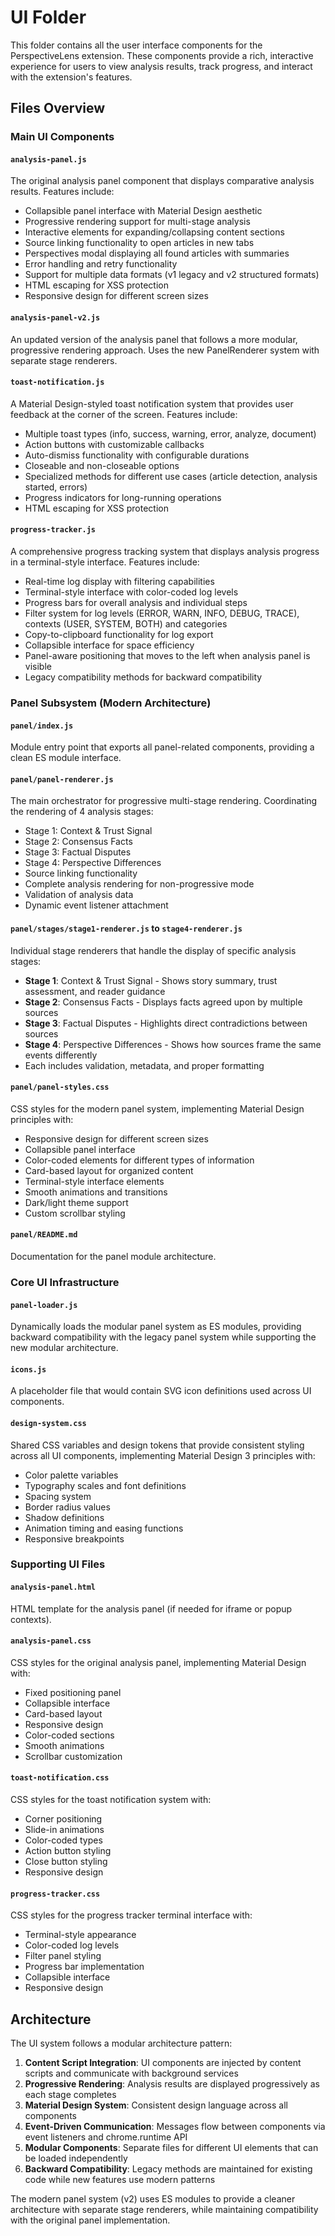 # UI Folder

This folder contains all the user interface components for the PerspectiveLens extension. These components provide a rich, interactive experience for users to view analysis results, track progress, and interact with the extension's features.

## Files Overview

### Main UI Components

#### `analysis-panel.js`
The original analysis panel component that displays comparative analysis results. Features include:

- Collapsible panel interface with Material Design aesthetic
- Progressive rendering support for multi-stage analysis
- Interactive elements for expanding/collapsing content sections
- Source linking functionality to open articles in new tabs
- Perspectives modal displaying all found articles with summaries
- Error handling and retry functionality
- Support for multiple data formats (v1 legacy and v2 structured formats)
- HTML escaping for XSS protection
- Responsive design for different screen sizes

#### `analysis-panel-v2.js`
An updated version of the analysis panel that follows a more modular, progressive rendering approach. Uses the new PanelRenderer system with separate stage renderers.

#### `toast-notification.js`
A Material Design-styled toast notification system that provides user feedback at the corner of the screen. Features include:

- Multiple toast types (info, success, warning, error, analyze, document)
- Action buttons with customizable callbacks
- Auto-dismiss functionality with configurable durations
- Closeable and non-closeable options
- Specialized methods for different use cases (article detection, analysis started, errors)
- Progress indicators for long-running operations
- HTML escaping for XSS protection

#### `progress-tracker.js`
A comprehensive progress tracking system that displays analysis progress in a terminal-style interface. Features include:

- Real-time log display with filtering capabilities
- Terminal-style interface with color-coded log levels
- Progress bars for overall analysis and individual steps
- Filter system for log levels (ERROR, WARN, INFO, DEBUG, TRACE), contexts (USER, SYSTEM, BOTH) and categories
- Copy-to-clipboard functionality for log export
- Collapsible interface for space efficiency
- Panel-aware positioning that moves to the left when analysis panel is visible
- Legacy compatibility methods for backward compatibility

### Panel Subsystem (Modern Architecture)

#### `panel/index.js`
Module entry point that exports all panel-related components, providing a clean ES module interface.

#### `panel/panel-renderer.js`
The main orchestrator for progressive multi-stage rendering. Coordinating the rendering of 4 analysis stages:

- Stage 1: Context & Trust Signal
- Stage 2: Consensus Facts  
- Stage 3: Factual Disputes
- Stage 4: Perspective Differences
- Source linking functionality
- Complete analysis rendering for non-progressive mode
- Validation of analysis data
- Dynamic event listener attachment

#### `panel/stages/stage1-renderer.js` to `stage4-renderer.js`
Individual stage renderers that handle the display of specific analysis stages:

- **Stage 1**: Context & Trust Signal - Shows story summary, trust assessment, and reader guidance
- **Stage 2**: Consensus Facts - Displays facts agreed upon by multiple sources
- **Stage 3**: Factual Disputes - Highlights direct contradictions between sources
- **Stage 4**: Perspective Differences - Shows how sources frame the same events differently
- Each includes validation, metadata, and proper formatting

#### `panel/panel-styles.css`
CSS styles for the modern panel system, implementing Material Design principles with:

- Responsive design for different screen sizes
- Collapsible panel interface
- Color-coded elements for different types of information
- Card-based layout for organized content
- Terminal-style interface elements
- Smooth animations and transitions
- Dark/light theme support
- Custom scrollbar styling

#### `panel/README.md`
Documentation for the panel module architecture.

### Core UI Infrastructure

#### `panel-loader.js`
Dynamically loads the modular panel system as ES modules, providing backward compatibility with the legacy panel system while supporting the new modular architecture.

#### `icons.js`
A placeholder file that would contain SVG icon definitions used across UI components.

#### `design-system.css`
Shared CSS variables and design tokens that provide consistent styling across all UI components, implementing Material Design 3 principles with:

- Color palette variables
- Typography scales and font definitions
- Spacing system
- Border radius values
- Shadow definitions
- Animation timing and easing functions
- Responsive breakpoints

### Supporting UI Files

#### `analysis-panel.html`
HTML template for the analysis panel (if needed for iframe or popup contexts).

#### `analysis-panel.css`
CSS styles for the original analysis panel, implementing Material Design with:

- Fixed positioning panel
- Collapsible interface
- Card-based layout
- Responsive design
- Color-coded sections
- Smooth animations
- Scrollbar customization

#### `toast-notification.css`
CSS styles for the toast notification system with:

- Corner positioning
- Slide-in animations
- Color-coded types
- Action button styling
- Close button styling
- Responsive design

#### `progress-tracker.css`
CSS styles for the progress tracker terminal interface with:

- Terminal-style appearance
- Color-coded log levels
- Filter panel styling
- Progress bar implementation
- Collapsible interface
- Responsive design

## Architecture

The UI system follows a modular architecture pattern:

1. **Content Script Integration**: UI components are injected by content scripts and communicate with background services
2. **Progressive Rendering**: Analysis results are displayed progressively as each stage completes
3. **Material Design System**: Consistent design language across all components
4. **Event-Driven Communication**: Messages flow between components via event listeners and chrome.runtime API
5. **Modular Components**: Separate files for different UI elements that can be loaded independently
6. **Backward Compatibility**: Legacy methods are maintained for existing code while new features use modern patterns

The modern panel system (v2) uses ES modules to provide a cleaner architecture with separate stage renderers, while maintaining compatibility with the original panel implementation.